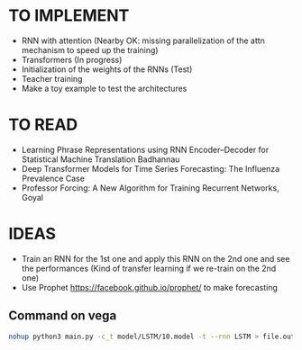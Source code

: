 # TO IMPLEMENT

- RNN with attention (Nearby OK: missing parallelization of the attn mechanism to speed up the training)
- Transformers (In progress)
- Initialization of the weights of the RNNs (Test)
- Teacher training
- Make a toy example to test the architectures



# TO READ

- Learning Phrase Representations using RNN Encoder–Decoder for Statistical Machine Translation Badhannau
- Deep Transformer Models for Time Series Forecasting: The Influenza Prevalence Case
- Professor Forcing: A New Algorithm for Training Recurrent Networks, Goyal

# IDEAS

- Train an RNN for the 1st one and apply this RNN on the 2nd one and see the performances (Kind of transfer learning if we re-train on the 2nd one) 
- Use Prophet https://facebook.github.io/prophet/ to make forecasting





## Command on vega

```bash
nohup python3 main.py -c_t model/LSTM/10.model -t --rnn LSTM > file.out 2> err.log &
```



